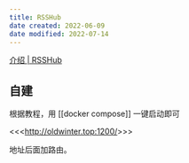 ```yaml
---
title: RSSHub
date created: 2022-06-09
date modified: 2022-07-14
---
```


[介绍 | RSSHub](https://docs.rsshub.app/)

## 自建

根据教程，用 [[docker compose]] 一键启动即可

<<<<http://oldwinter.top:1200/>>>>

地址后面加路由。
